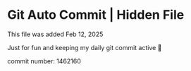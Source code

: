 # Git Auto Commit | Hidden File

This file was added Feb 12, 2025

Just for fun and keeping my daily git commit active 🤪

commit number: 1462160
